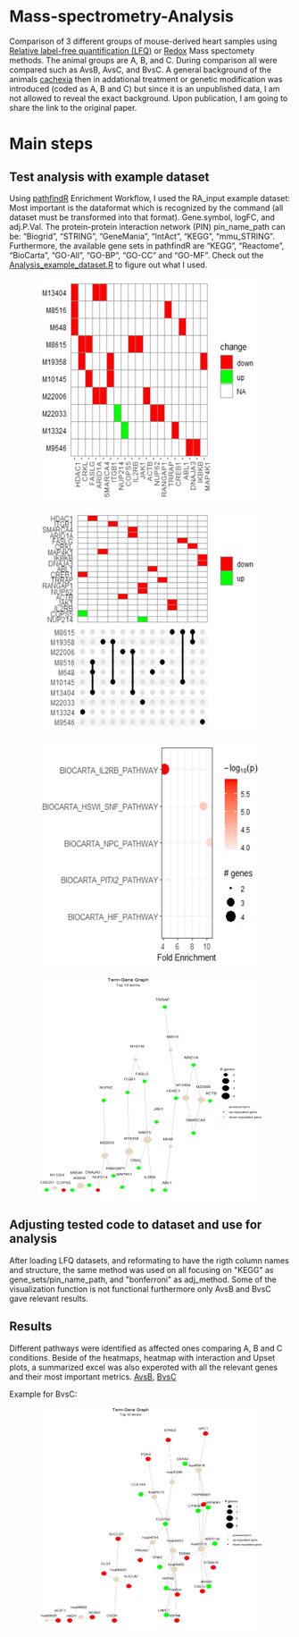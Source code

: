 # Mass-spectrometry-Analysis
Comparison of 3 different groups of mouse-derived heart samples using [Relative label-free quantification (LFQ)](https://www.ncbi.nlm.nih.gov/pmc/articles/PMC7916846/) or [Redox](https://www.ncbi.nlm.nih.gov/pmc/articles/PMC5327050/#:~:text=Redox%20proteomics%20is%20that%20branch,of%20identifying%20the%20target%20proteins.) Mass spectomety methods.
The animal groups are A, B, and C. During comparison all were compared such as AvsB, AvsC, and BvsC. A general background of the animals  [cachexia](https://www.ncbi.nlm.nih.gov/pmc/articles/PMC7916846/) then in addational treatment or genetic modification was introduced (coded as A, B and C) but since it is an unpublished data, I am not allowed to reveal the exact background. Upon publication, I am going to share the link to the original paper.

# Main steps

## Test analysis with example dataset
Using [pathfindR](https://cran.r-project.org/web/packages/pathfindR/index.html) Enrichment Workflow, I used the RA_input example dataset:
Most important is the dataformat which is recognized by the command (all dataset must be transformed into that format). Gene.symbol, logFC, and adj.P.Val.
The protein-protein interaction network (PIN) pin_name_path can be: “Biogrid”, “STRING”, “GeneMania”, “IntAct”, “KEGG”, “mmu_STRING”. Furthermore, the available gene sets in pathfindR are “KEGG”, “Reactome”, “BioCarta”, “GO-All”, “GO-BP”, “GO-CC” and “GO-MF”. Check out the [Analysis_example_dataset.R](https://github.com/AdamAdonyi/Mass-spectrometry-Analysis/blob/main/Analysis_example_dataset.R) to figure out what I used.

<p align="center">
  <img src="https://github.com/AdamAdonyi/Mass-spectrometry-Analysis/blob/main/Change_example.png" width="400" height="400" /> 
</p>

<p align="center">
  <img src="https://github.com/AdamAdonyi/Mass-spectrometry-Analysis/blob/main/Change_example_2.png" width="400" height="400" /> 
</p>

<p align="center">
  <img src="https://github.com/AdamAdonyi/Mass-spectrometry-Analysis/blob/main/FoldEnrichment_example.png" width="400" height="400" /> 
</p>

<p align="center">
  <img src="https://github.com/AdamAdonyi/Mass-spectrometry-Analysis/blob/main/top10_network_example.png" width="400" height="400" /> 
</p>


## Adjusting tested code to dataset and use for analysis
After loading LFQ datasets, and reformating to have the rigth column names and structure, the same method was used on all focusing on "KEGG" as gene_sets/pin_name_path, and "bonferroni" as adj_method. Some of the visualization function is not functional furthermore only AvsB and BvsC gave relevant results.

## Results
Different pathways were identified as affected ones comparing A, B and C conditions. Beside of the heatmaps, heatmap with interaction and Upset plots, a summarized excel was also experoted with all the relevant genes and their most important metrics. [AvsB](https://github.com/AdamAdonyi/Mass-spectrometry-Analysis/tree/main/AvsB), [BvsC](https://github.com/AdamAdonyi/Mass-spectrometry-Analysis/tree/main/BvsC)



Example for BvsC:
<p align="center">
  <img src="https://github.com/AdamAdonyi/Mass-spectrometry-Analysis/blob/main/BvsC/UpSetPlot.png" width="400" height="400" /> 
</p>

